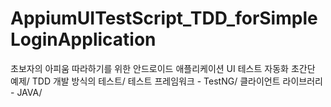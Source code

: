 # AppiumUITestScript_TDD_forSimpleLoginApplication
초보자의 아피움 따라하기를 위한 안드로이드 애플리케이션 UI 테스트 자동화 초간단 예제/
TDD 개발 방식의 테스트/
테스트 프레임워크 - TestNG/
클라이언트 라이브러리 - JAVA/
